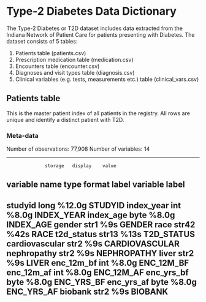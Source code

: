 # Type-2 Diabetes Data Dictionary


The Type-2 Diabetes or T2D dataset includes data extracted from the Indiana Network of Patient Care for patients presenting with Diabetes. The dataset consists of 5 tables: 
1. Patients table (patients.csv)
2. Prescription medication table (medication.csv)
3. Encounters table (encounter.csv)
4. Diagnoses and visit types table (diagnosis.csv)
5. Clinical variables (e.g. tests, measurements etc.) table (clinical_vars.csv)

## Patients table  
This is the master patient index of all patients in the registry. All rows are unique and identify a distinct patient with T2D.

### Meta-data
Number of observations: 77,908
Number of variables: 14

   --------------------------------------------------------------------
                  storage   display    value
   variable name   type    format     label      variable label
   --------------------------------------------------------------------
   studyid         long    %12.0g                STUDYID
   index_year      int     %8.0g                 INDEX_YEAR
   index_age       byte    %8.0g                 INDEX_AGE
   gender          str1    %9s                   GENDER
   race            str42   %42s                  RACE
   t2d_status      str13   %13s                  T2D_STATUS
   cardiovascular  str2    %9s                   CARDIOVASCULAR
   nephropathy     str2    %9s                   NEPHROPATHY
   liver           str2    %9s                   LIVER
   enc_12m_bf      int     %8.0g                 ENC_12M_BF
   enc_12m_af      int     %8.0g                 ENC_12M_AF
   enc_yrs_bf      byte    %8.0g                 ENC_YRS_BF
   enc_yrs_af      byte    %8.0g                 ENC_YRS_AF
   biobank         str2    %9s                   BIOBANK
   --------------------------------------------------------------------
